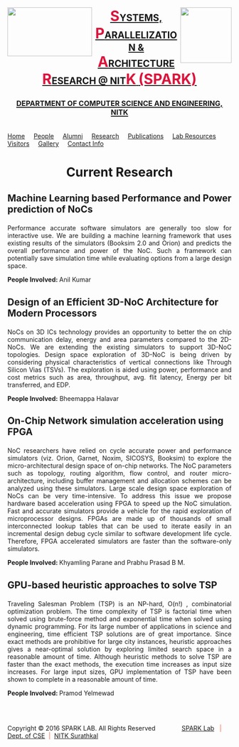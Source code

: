 <!DOCTYPE html PUBLIC "-//W3C//DTD XHTML 1.0 Transitional//EN" "http://www.w3.org/TR/xhtml1/DTD/xhtml1-transitional.dtd">
<html xmlns="http://www.w3.org/1999/xhtml">
<head>
<title>SPARK LAB</title>
<meta http-equiv="Content-Type" content="text/html; charset=utf-8" />
<link rel="stylesheet" type="text/css" href="css/style.css"/>
</head>
<body>
<div id="container">
<div id="logo1"> <img width="115" height="125" src=images/nitklogo.png style="float:right"></div>
<div id="logo2"><img width="190" height="110" src=images/2.png style="float:left"></div>
  <div id="header"> <a href="http://spark.nitk.ac.in/index.html"><h2> <center><b><font color=#dc143c size=6px>S</font></b>YSTEMS, <b><font color=#dc143c size=6px >P</font></b>ARALLELIZATION & <b><font color=#dc143c size=6px >A</font></b>RCHITECTURE <b><font color=#dc143c size=6px >R</font></b>ESEARCH </font></b> @ </font></b>NIT<b><font color=#dc143c size=6px >K</font></b> <font color=#dc143c size=6px>(SPARK)</font> </center> <br> <center> <font size=3px> DEPARTMENT  OF COMPUTER SCIENCE AND ENGINEERING, NITK </center></font></h2><br>
</a>
</div>
<div id="menu"> <a href="index.php"> Home</a> &nbsp; &nbsp;  <a href="services.html">People</a> &nbsp; &nbsp; <a href="alumni.html">Alumni</a> &nbsp; &nbsp;  <a href="research.html">Research</a> &nbsp; &nbsp; <a href="publication.html">Publications</a> &nbsp; &nbsp;  <a href="lab.html">Lab Resources</a> &nbsp; &nbsp; <a href="visitors.html">Visitors</a> &nbsp; &nbsp; <a href="press.html">Gallery</a> &nbsp; &nbsp; <a href="contact.html">Contact Info</a> </div>

 <div id="cont">

 	
<center> <h1> Current Research</h1> </center>
 <h2> <p> <b>Machine Learning based Performance and Power prediction of NoCs  </b> </p> </h2>
<p align="justify">
Performance accurate software simulators are generally too slow for interactive use. We are building a machine learning framework that uses existing results of the simulators (Booksim 2.0 and Orion) and predicts the overall performance and power of the NoC. Such a framework can potentially save simulation time while evaluating options from a large design space.</p> 
<b> People Involved: </b> Anil Kumar

<h2> <p> <b>Design of an Efficient 3D-NoC Architecture for Modern Processors </b> </p> </h2>

<p align="justify"> NoCs on 3D ICs technology provides an opportunity to better the on chip communication delay, energy and area parameters compared to the 2D-NoCs. We are extending the existing simulators to support 3D-NoC topologies. Design space exploration of 3D-NoC is being driven by considering physical characteristics of vertical connections like Through Silicon Vias (TSVs). The exploration is aided using power, performance and cost metrics such as area, throughput, avg. flit latency, Energy per bit transferred, and EDP. </p> 
<b> People Involved:</b> Bheemappa Halavar 

<h2> <p> <b>On-Chip Network simulation acceleration using FPGA  </b> </p> </h2>

<p align="justify" > NoC researchers have relied on cycle accurate power and performance simulators (viz. Orion, Garnet, Noxim, SICOSYS, Booksim) to explore the micro-architectural design space of on-chip networks. The NoC parameters such as topology, routing algorithm, flow control, and router micro-architecture, including buffer management and allocation schemes can be analyzed using these simulators. Large scale design space exploration of NoCs can be very time-intensive. To address this issue we propose hardware based acceleration using FPGA to speed up the NoC simulation. Fast and accurate simulators provide a vehicle for the rapid exploration of microprocessor designs. FPGAs are made up of thousands of small interconnected lookup tables that can be used to iterate easily in an incremental design debug cycle similar to software development life cycle. Therefore, FPGA accelerated simulators are faster than the software-only simulators. </p> 
<b> People Involved: </b> Khyamling Parane and Prabhu Prasad B M.


<h2> <p> <b>GPU-based heuristic approaches to solve TSP</b> </p> </h2>

<p align="justify" > Traveling Salesman Problem (TSP) is an NP-hard, O(n!) , combinatorial optimization problem. The time complexity of TSP is factorial time when solved using brute-force method and exponential time when solved using dynamic programming. For its large number of applications in science and engineering, time efficient TSP solutions are of great importance. Since exact methods are prohibitive for large city instances, heuristic  approaches gives  a near-optimal solution by exploring limited search space in a reasonable amount of time. Although heuristic methods to solve TSP are faster than the exact methods, the execution time increases as input size increases. For large input sizes, GPU implementation of TSP have been shown to complete in a reasonable amount of time. </p> 
<b> People Involved: </b> Pramod Yelmewad 
 
<!-- <h2> <p> <b> 4.  Fusion of Remote Sensing Satellite Images  </b> </p> </h2>

<p> Remote Sensing systems, particularly those deployed on satellites, provide a repetitive and consistent view of the Earth. To meet the needs of different remote sensing applications the systems offer a wide range of spatial, spectral, radiometric and temporal resolutions. Satellites usually take several images from frequency bands in the visual and non-visual range</p>
<b> People Involved:</b> Rahul C -->
<br> <br>

<!-- <center><h1> Past Research</h1></center>

<h2> <p> <b> 1. Fast Large Graph Algorithms on GPU  </b> </p> </h2>

<p align="justify" > Efficient and fast graph algorithms find applications in real-world problems in a wide variety of areas
such as complex systems, sociology, biology, physics, network analysis and others.GPUs provide programming flexibility in terms of number of threads per block, number of
blocks per kernel, and use of virtual warps to obtain optimal performance. In this paper, we provide
fast GPU implementations of algorithms to calculate Characteristic Path Length, Diameter, Close-
ness Centrality, Harmonic Centrality, Betweenness Centrality, Degree Centrality, and Eigenvector
Centrality in large, sparse graphs. </p> 
<b> People Involved:</b> Ankur Anandapu
<h2> <p> <b> 2. Comparative study of mapping and partitioning algorithms for energy
consumption reduction on NoC based MPSoC  </b> </p> </h2>

<p align="justify" > Modern applications require heavy computa- tion power, good performance, flexibility, less energy con- sumption and reduced bandwidth usage. NoC based SoCs are designed to satisfy all these needs. The performance of an application tasks depends upon communication in- frastructure, routing policies, power management, parti- tion and mapping algorithms, contention control policies, etc of the NoC design. This paper is focusing on partition and mapping methodologies that is a crucial element that affects the communication and energy consumption. Parti- tion is the grouping of tasks that are having more affinity depending upon communication, bandwidth usage</p> 
<b> People Involved:</b> Arun Prabhakar. -->

 </div> 

<div id="footer">
<left>Copyright © 2016 SPARK LAB. All Rights Reserved </left> &nbsp; &nbsp; &nbsp; &nbsp; &nbsp; &nbsp; &nbsp;
 <right>  <a href=http://spark.nitk.ac.in/index.html>SPARK Lab</a> &nbsp; <font color=tomato>|</font> &nbsp;<a href=http://www.cse.nitk.ac.in/> Dept. of CSE</a> &nbsp;<font color=tomato>|</font> &nbsp;<a href=http://www.nitk.ac.in>NITK Surathkal</a> </right> 

</div>
</body>
</html>

